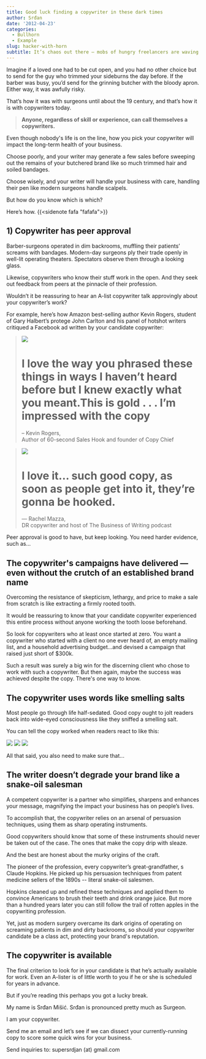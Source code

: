 ```yaml
---
title: Good luck finding a copywriter in these dark times
author: Srđan
date: '2012-04-23'
categories:
  - Bullhorn
  - Example
slug: hacker-with-horn
subtitle: It’s chaos out there — mobs of hungry freelancers are waving and yelling at you, trying to get hired. But actually finding a competent copywriter among them? It’s like searching for a decent surgeon among butchers and barbers.
---
```


Imagine if a loved one had to be cut open, and you had no other choice but to send for the guy who trimmed your sideburns the day before. If the barber was busy, you’d send for the grinning butcher with the bloody apron. Either way, it was awfully risky.

That’s how it was with surgeons until about the 19 century, and that’s how it is with copywriters today.

> **Anyone, regardless of skill or experience, can call themselves a copywriters.**

Even though nobody's life is on the line, how you pick your copywriter will impact the long-term health of your business.

Choose poorly, and your writer may generate a few sales before sweeping out the remains of your butchered brand like so much trimmed hair and soiled bandages.

Choose wisely, and your writer will handle your business with care, handling their pen like modern surgeons handle scalpels.

But how do you know which is which?

Here’s how.
{{<sidenote fafa "fafafa">}} 

## 1) Copywriter has peer approval

Barber-surgeons operated in dim backrooms, muffling their patients’ screams with bandages. Modern-day surgeons ply their trade openly in well-lit operating theaters. Spectators observe them through a looking glass.

Likewise, copywriters who know their stuff work in the open. And they seek out feedback from peers at the pinnacle of their profession.

Wouldn’t it be reassuring to hear an A-list copywriter talk approvingly about your copywriter’s work?

For example, here’s how Amazon best-selling author Kevin Rogers, student of Gary Halbert’s protege John Carlton and his panel of hotshot writers critiqued a Facebook ad written by your candidate copywriter: 

> ![](/images/rogers.png)
>
> # **I love the way you phrased these things in ways I haven’t heard before but I knew exactly what you meant.This is gold . . . I’m impressed with the copy**
>
>  – Kevin Rogers,  
> Author of 60-second Sales Hook and founder of Copy Chief

>
> ![](/images/mazza.png)
>
> # **I love it… such good copy, as soon as people get into it, they’re gonna be hooked.**
>
> — Rachel Mazza,  
> DR copywriter and host of The Business of Writing podcast

Peer approval is good to have, but keep looking. You need harder evidence, such as…

## The copywriter's campaigns have delivered — even without the crutch of an established brand name

Overcoming the resistance of skepticism, lethargy, and price to make a sale from scratch is like extracting a firmly rooted tooth. 

It would be reassuring to know that your candidate copywriter experienced this entire process without anyone working the tooth loose beforehand. 

So look for copywriters who at least once started at zero. You want a copywriter who started with a client no one ever heard of, an empty mailing list, and a household advertising budget...and devised a campaign that raised just short of $300k.

Such a result was surely a big win for the discerning client who chose to work with such a copywriter.
But then again, maybe the success was achieved despite the copy. There's one way to know.

## The copywriter uses words like smelling salts

Most people go through life half-sedated. Good copy ought to jolt readers back into wide-eyed consciousness like they sniffed a smelling salt.

You can tell the copy worked when readers react to like this:

![](/images/phil.png)
![](/images/joe.png)
![](/images/jim.png)

All that said, you also need to make sure that...

## The writer doesn’t degrade your brand like a snake-oil salesman

A competent copywriter is a partner who simplifies, sharpens and enhances your message, magnifying the impact your business has on people’s lives.

To accomplish that, the copywriter relies on an arsenal of persuasion techniques, using them as sharp operating instruments.

Good copywriters should know that some of these instruments should never be taken out of the case. The ones that make the copy drip with sleaze.

And the best are honest about the murky origins of the craft.

The pioneer of the profession, every copywriter’s great-grandfather, s Claude Hopkins. He picked up his persuasion techniques from patent medicine sellers of the 1890s -- literal snake-oil salesmen.

Hopkins cleaned up and refined these techniques and applied them to convince Americans to brush their teeth and drink orange juice. But more than a hundred years later you can still follow the trail of rotten apples in the copywriting profession.

Yet, just as modern surgery overcame its dark origins of operating on screaming patients in dim and dirty backrooms, so should your copywriter candidate be a class act, protecting your brand's reputation.

## The copywriter is available

The final criterion to look for in your candidate is that he’s actually available for work. Even an A-lister is of little worth to you if he or she is scheduled for years in advance.

But if you’re reading this perhaps you got a lucky break.

My name is Srđan Mišić. Srđan is pronounced pretty much as Surgeon.

I am your copywriter.

Send me an email and let’s see if we can dissect your currently-running copy to score some quick wins for your business. 

Send inquiries to: supersrdjan (at) gmail.com


